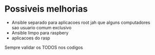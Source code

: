 # Possiveis melhorias

- Ansible separado para aplicacoes root jah que alguns computadores sao usuario comum exclusivo
- Ansible limpo para raspbery
- aplicacoes do rasp

Sempre validar os TODOS nos codigos

